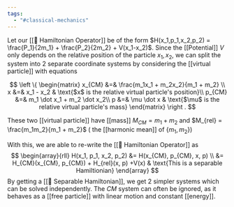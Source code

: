```yaml
---
tags:
  - "#classical-mechanics"
---
```

Let our [[📘 Hamiltonian Operator]] be of the form $H(x_1,p_1,x_2,p_2) = \frac{P_1}{2m_1} + \frac{P_2}{2m_2} + V(x_1-x_2)$. Since the [[Potential]] $V$ only depends on the relative position of the particle $x_1, x_2$, we can split the system into $2$ separate coordinate systems by considering the [[virtual particle]] with equations

$$
\left \{
\begin{matrix}
x_{CM} &=& \frac{m_1x_1 + m_2x_2}{m_1 + m_2} \\
x &=& x_1 - x_2 & \text{$x$ is the relative virtual particle's position}\\
p_{CM} &=& m_1 \dot x_1 + m_2 \dot x_2\\
p &=& \mu \dot x & \text{$\mu$ is the relative virtual particle's mass}
\end{matrix}
\right .
$$

These two [[virtual particle]] have [[mass]] $M_{CM} = m_1 + m_2$ and $M_{rel} = \frac{m_1m_2}{m_1 + m_2}$ ( the [[harmonic mean]] of $\{ m_1, m_2 \}$)

With this, we are able to re-write the [[📘 Hamiltonian Operator]] as
$$
\begin{array}{rll}
H(x_1, p_1, x_2, p_2) &= H(x_{CM}, p_{CM}, x, p) \\
&= H_{CM}(x_{CM}, p_{CM}) + H_{rel}(x, p) +V(x) & \text{This is a separable Hamiltionian}
\end{array}
$$
By getting a [[📘 Separable Hamiltonian]], we get 2 simpler systems which can be solved independently. The $CM$ system can often be ignored, as it behaves as a [[free particle]] with linear motion and constant [[energy]].